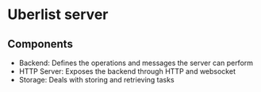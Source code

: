 # Uberlist server

## Components

* Backend: Defines the operations and messages the server can perform
* HTTP Server: Exposes the backend through HTTP and websocket
* Storage: Deals with storing and retrieving tasks
